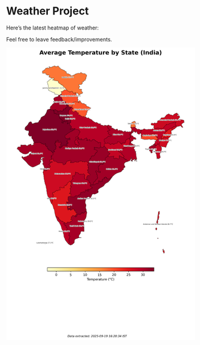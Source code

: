 # Weather Project

Here’s the latest heatmap of weather:

Feel free to leave feedback/improvements.

![India Heatmap](docs/assets/india_heatmap.png?v=CD357C)

